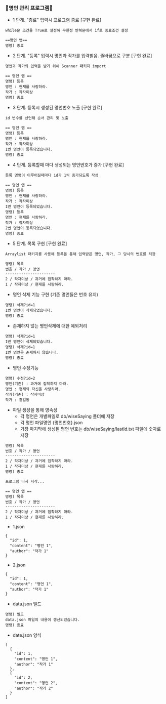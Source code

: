 ### 🎉명언 관리 프로그램🎉
* 1 단계. "종료" 입력시 프로그램 종료 [구현 완료]
```
while문 조건을 True로 설정해 무한정 반복문에서 if로 종료조건 설정
```
```
==명언 앱==
명령) 종료
```

* 2 단계. "등록" 입력시 명언과 작가를 입력받음. 줄바꿈으로 구분 [구현 완료]
```
명언과 작가의 입력을 받기 위해 Scanner 패키지 import
```
```
== 명언 앱 ==
명령) 등록
명언 : 현재를 사랑하라.
작가 : 작자미상
명령) 종료
```

* 3 단계. 등록시 생성된 명언번호 노출 [구현 완료]
```
id 변수를 선언해 순서 관리 및 노출
```
```
== 명언 앱 ==
명령) 등록
명언 : 현재를 사랑하라.
작가 : 작자미상
1번 명언이 등록되었습니다.
명령) 종료
```

* 4 단계. 등록할때 마다 생성되는 명언번호가 증가 [구현 완료]
```
등록 명령이 이루어질때마다 id가 1씩 증가되도록 작성
```
```
== 명언 앱 ==
명령) 등록
명언 : 현재를 사랑하라.
작가 : 작자미상
1번 명언이 등록되었습니다.
명령) 등록
명언 : 현재를 사랑하라.
작가 : 작자미상
2번 명언이 등록되었습니다.
명령) 종료
```

* 5 단계. 목록 구현 [구현 완료]
```
Arraylist 패키지를 사용해 등록을 통해 입력받은 명언, 작가, 그 당시의 번호를 저장
```
```
명령) 목록
번호 / 작가 / 명언
----------------------
2 / 작자미상 / 과거에 집착하지 마라.
1 / 작자미상 / 현재를 사랑하라.
```

* 명언 삭제 기능 구현 (기존 명언들은 번호 유지)
```
명령) 삭제?id=1
1번 명언이 삭제되었습니다.
명령) 종료
```

* 존재하지 않는 명언삭제에 대한 예외처리
```
명령) 삭제?id=1
1번 명언이 삭제되었습니다.
명령) 삭제?id=1
1번 명언은 존재하지 않습니다.
명령) 종료
```

* 명언 수정기능
```
명령) 수정?id=2
명언(기존) : 과거에 집착하지 마라.
명언 : 현재와 자신을 사랑하라.
작가(기존) : 작자미상
작가 : 홍길동
```

* 파일 생성을 통해 영속성
  * 각 명언은 개별파일로 db/wiseSaying 폴더에 저장
  * 각 명언 파일명언 {명언번호}.json
  * 가장 마지막에 생성된 명언 번호는 db/wiseSaying/lastId.txt 파일에 숫자로 저장

```
명령) 목록
번호 / 작가 / 명언
----------------------
2 / 작자미상 / 과거에 집착하지 마라.
1 / 작자미상 / 현재를 사랑하라.
명령) 종료

프로그램 다시 시작...

== 명언 앱 ==
명령) 목록
번호 / 작가 / 명언
----------------------
2 / 작자미상 / 과거에 집착하지 마라.
1 / 작자미상 / 현재를 사랑하라.
```

* 1.json
```
{
  "id": 1,
  "content": "명언 1",
  "author": "작가 1"
}
```

* 2.json
```
{
  "id": 1,
  "content": "명언 1",
  "author": "작가 1"
}
```



* data.json 빌드
```
명령) 빌드
data.json 파일의 내용이 갱신되었습니다.
명령) 종료
```

  * date.json 양식
```
[
  {
    "id": 1,
    "content": "명언 1",
    "author": "작가 1"
  },
  {
    "id": 2,
    "content": "명언 2",
    "author": "작가 2"
  }
]
